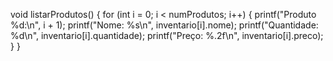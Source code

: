 void listarProdutos() {
    for (int i = 0; i < numProdutos; i++) {
        printf("Produto %d:\n", i + 1);
        printf("Nome: %s\n", inventario[i].nome);
        printf("Quantidade: %d\n", inventario[i].quantidade);
        printf("Preço: %.2f\n", inventario[i].preco);
    }
}

